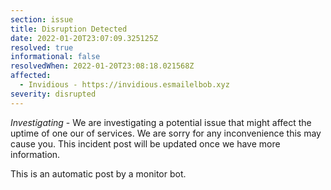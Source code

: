 ```yaml
---
section: issue
title: Disruption Detected
date: 2022-01-20T23:07:09.325125Z
resolved: true
informational: false
resolvedWhen: 2022-01-20T23:08:18.021568Z
affected:
  - Invidious - https://invidious.esmailelbob.xyz
severity: disrupted
---
```

*Investigating* - We are investigating a potential issue that might affect the uptime of one our of services. We are sorry for any inconvenience this may cause you. This incident post will be updated once we have more information.

This is an automatic post by a monitor bot.
        